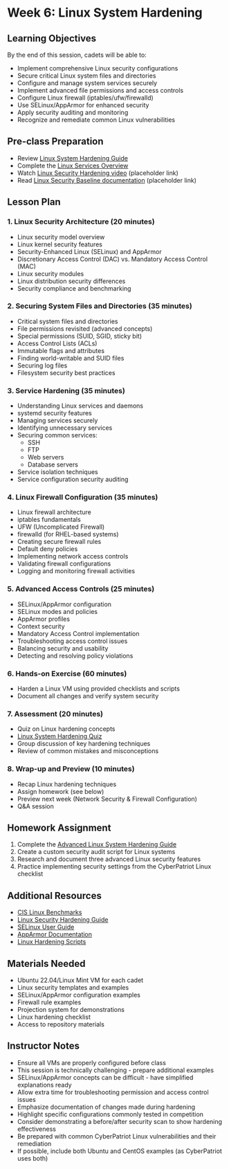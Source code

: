 # Week 6: Linux System Hardening

## Learning Objectives
By the end of this session, cadets will be able to:
- Implement comprehensive Linux security configurations
- Secure critical Linux system files and directories
- Configure and manage system services securely
- Implement advanced file permissions and access controls
- Configure Linux firewall (iptables/ufw/firewalld)
- Use SELinux/AppArmor for enhanced security
- Apply security auditing and monitoring
- Recognize and remediate common Linux vulnerabilities

## Pre-class Preparation
- Review [Linux System Hardening Guide](../../Linux/Guides/Intermediate/Linux_System_Hardening.md)
- Complete the [Linux Services Overview](../../Linux/Guides/Basic/Linux_Services_Overview.md)
- Watch [Linux Security Hardening video](https://www.youtube.com/watch?v=example) (placeholder link)
- Read [Linux Security Baseline documentation](https://example.com/linux-baseline) (placeholder link)

## Lesson Plan

### 1. Linux Security Architecture (20 minutes)
- Linux security model overview
- Linux kernel security features
- Security-Enhanced Linux (SELinux) and AppArmor
- Discretionary Access Control (DAC) vs. Mandatory Access Control (MAC)
- Linux security modules
- Linux distribution security differences
- Security compliance and benchmarking

### 2. Securing System Files and Directories (35 minutes)
- Critical system files and directories
- File permissions revisited (advanced concepts)
- Special permissions (SUID, SGID, sticky bit)
- Access Control Lists (ACLs)
- Immutable flags and attributes
- Finding world-writable and SUID files
- Securing log files
- Filesystem security best practices

### 3. Service Hardening (35 minutes)
- Understanding Linux services and daemons
- systemd security features
- Managing services securely
- Identifying unnecessary services
- Securing common services:
  - SSH
  - FTP
  - Web servers
  - Database servers
- Service isolation techniques
- Service configuration security auditing

### 4. Linux Firewall Configuration (35 minutes)
- Linux firewall architecture
- iptables fundamentals
- UFW (Uncomplicated Firewall)
- firewalld (for RHEL-based systems)
- Creating secure firewall rules
- Default deny policies
- Implementing network access controls
- Validating firewall configurations
- Logging and monitoring firewall activities

### 5. Advanced Access Controls (25 minutes)
- SELinux/AppArmor configuration
- SELinux modes and policies
- AppArmor profiles
- Context security
- Mandatory Access Control implementation
- Troubleshooting access control issues
- Balancing security and usability
- Detecting and resolving policy violations

### 6. Hands-on Exercise (60 minutes)
- Harden a Linux VM using provided checklists and scripts
- Document all changes and verify system security

### 7. Assessment (20 minutes)
- Quiz on Linux hardening concepts
- [Linux System Hardening Quiz](../../Linux/Quizzes/Quiz-Files/Linux_System_Hardening_Quiz.md)
- Group discussion of key hardening techniques
- Review of common mistakes and misconceptions

### 8. Wrap-up and Preview (10 minutes)
- Recap Linux hardening techniques
- Assign homework (see below)
- Preview next week (Network Security & Firewall Configuration)
- Q&A session

## Homework Assignment
1. Complete the [Advanced Linux System Hardening Guide](../../Linux/Guides/Intermediate/Advanced_System_Hardening.md)
2. Create a custom security audit script for Linux systems
3. Research and document three advanced Linux security features
4. Practice implementing security settings from the CyberPatriot Linux checklist

## Additional Resources
- [CIS Linux Benchmarks](https://www.cisecurity.org/benchmark/distribution_independent_linux/)
- [Linux Security Hardening Guide](https://static.open-scap.org/ssg-guides/ssg-rhel7-guide-stig.html)
- [SELinux User Guide](https://access.redhat.com/documentation/en-us/red_hat_enterprise_linux/7/html/selinux_users_and_administrators_guide/index)
- [AppArmor Documentation](https://gitlab.com/apparmor/apparmor/-/wikis/Documentation)
- [Linux Hardening Scripts](../../Linux/Scripts/Examples/)

## Materials Needed
- Ubuntu 22.04/Linux Mint VM for each cadet
- Linux security templates and examples
- SELinux/AppArmor configuration examples
- Firewall rule examples
- Projection system for demonstrations
- Linux hardening checklist
- Access to repository materials

## Instructor Notes
- Ensure all VMs are properly configured before class
- This session is technically challenging - prepare additional examples
- SELinux/AppArmor concepts can be difficult - have simplified explanations ready
- Allow extra time for troubleshooting permission and access control issues
- Emphasize documentation of changes made during hardening
- Highlight specific configurations commonly tested in competition
- Consider demonstrating a before/after security scan to show hardening effectiveness
- Be prepared with common CyberPatriot Linux vulnerabilities and their remediation
- If possible, include both Ubuntu and CentOS examples (as CyberPatriot uses both)
